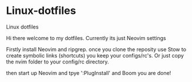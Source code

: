 # Linux-dotfiles
Linux dotfiles

Hi there welcome to my dotfiles.
Currently its just Neovim settings

Firstly install Neovim and ripgrep.
once you clone the reposity use Stow to create symbolic links (shortcuts) you keep your configs/rc's. Or just copy the nvim folder to your config/rc directory.

then start up Neovim and tpye ':PlugInstall'
and Boom you are done!
